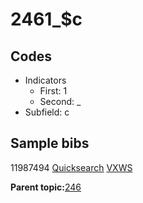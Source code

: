 # 2461\_$с

## Codes

-   Indicators
    -   First: 1
    -   Second: \_
-   Subfield: с

## Sample bibs

11987494 [Quicksearch](https://search.library.yale.edu/catalog/11987494) [VXWS](http://prodorbis.library.yale.edu:7014/vxws/GetHoldingsService?bibId=11987494)

**Parent topic:**[246](../../tags/246/246.md)

